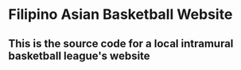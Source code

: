 # **Filipino Asian Basketball Website**

## This is the source code for a local intramural basketball league's website
